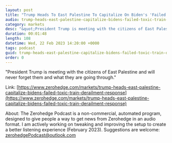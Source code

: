 ```yaml
---
layout: post
title: "Trump Heads To East Palestine To Capitalize On Biden's 'Failed' Toxic Train Derailment Response"
audio: trump-heads-east-palestine-capitalize-bidens-failed-toxic-train-derailment-response-0
category: markets
desc: "&quot;President Trump is meeting with the citizens of East Palestine and will never forget them and what they are going through.&quot;"
duration: 00:01:48
length: 108
datetime: Wed, 22 Feb 2023 14:20:00 +0000
tags: podcast
guid: trump-heads-east-palestine-capitalize-bidens-failed-toxic-train-derailment-response-0
order: 0
---
```

&quot;President Trump is meeting with the citizens of East Palestine and will never forget them and what they are going through.&quot;

Link: [https://www.zerohedge.com/markets/trump-heads-east-palestine-capitalize-bidens-failed-toxic-train-derailment-response](https://www.zerohedge.com/markets/trump-heads-east-palestine-capitalize-bidens-failed-toxic-train-derailment-response)

About: The Zerohedge Podcast is a non-commercial, automated program, designed to give people a way to get news from Zerohedge in an audio format.  I am actively working on tweaking and improving the setup to create a better listening experience (February 2023).  Suggestions are welcome: [zerohedgePodcast@outlook.com](mailto:zerohedgePodcast@outlook.com)